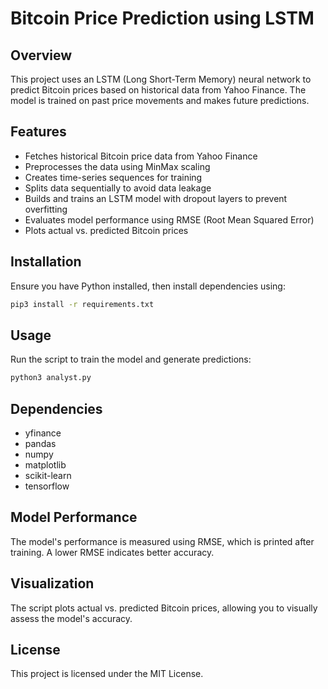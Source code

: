 # Bitcoin Price Prediction using LSTM

## Overview
This project uses an LSTM (Long Short-Term Memory) neural network to predict Bitcoin prices based on historical data from Yahoo Finance. The model is trained on past price movements and makes future predictions.

## Features
- Fetches historical Bitcoin price data from Yahoo Finance
- Preprocesses the data using MinMax scaling
- Creates time-series sequences for training
- Splits data sequentially to avoid data leakage
- Builds and trains an LSTM model with dropout layers to prevent overfitting
- Evaluates model performance using RMSE (Root Mean Squared Error)
- Plots actual vs. predicted Bitcoin prices

## Installation
Ensure you have Python installed, then install dependencies using:
```bash
pip3 install -r requirements.txt
```

## Usage
Run the script to train the model and generate predictions:
```bash
python3 analyst.py
```

## Dependencies
- yfinance
- pandas
- numpy
- matplotlib
- scikit-learn
- tensorflow

## Model Performance
The model's performance is measured using RMSE, which is printed after training. A lower RMSE indicates better accuracy.

## Visualization
The script plots actual vs. predicted Bitcoin prices, allowing you to visually assess the model's accuracy.

## License
This project is licensed under the MIT License.

